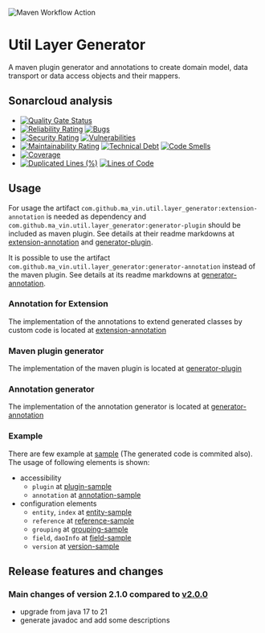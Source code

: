 ![Maven Workflow Action](https://github.com/Ma-Vin/layer-generator/actions/workflows/release.yml/badge.svg)

# Util Layer Generator

A maven plugin generator and annotations to create domain model, data transport or data access objects and their
mappers.

## Sonarcloud analysis

* [![Quality Gate Status](https://sonarcloud.io/api/project_badges/measure?branch=release%2Fv2.1.0&project=Ma-Vin_de.ma_vin.util.layerGenerator&metric=alert_status)](https://sonarcloud.io/summary/overall?id=Ma-Vin_de.ma_vin.util.layerGenerator&branch=release%2Fv2.1.0)
* [![Reliability Rating](https://sonarcloud.io/api/project_badges/measure?branch=release%2Fv2.1.0&project=Ma-Vin_de.ma_vin.util.layerGenerator&metric=reliability_rating)](https://sonarcloud.io/summary/overall?id=Ma-Vin_de.ma_vin.util.layerGenerator&branch=release%2Fv2.1.0)  [![Bugs](https://sonarcloud.io/api/project_badges/measure?branch=release%2Fv2.1.0&project=Ma-Vin_de.ma_vin.util.layerGenerator&metric=bugs)](https://sonarcloud.io/summary/overall?id=Ma-Vin_de.ma_vin.util.layerGenerator&branch=release%2Fv2.1.0)
* [![Security Rating](https://sonarcloud.io/api/project_badges/measure?branch=release%2Fv2.1.0&project=Ma-Vin_de.ma_vin.util.layerGenerator&metric=security_rating)](https://sonarcloud.io/summary/overall?id=Ma-Vin_de.ma_vin.util.layerGenerator&branch=release%2Fv2.1.0)  [![Vulnerabilities](https://sonarcloud.io/api/project_badges/measure?branch=release%2Fv2.1.0&project=Ma-Vin_de.ma_vin.util.layerGenerator&metric=vulnerabilities)](https://sonarcloud.io/summary/overall?id=Ma-Vin_de.ma_vin.util.layerGenerator&branch=release%2Fv2.1.0)
* [![Maintainability Rating](https://sonarcloud.io/api/project_badges/measure?branch=release%2Fv2.1.0&project=Ma-Vin_de.ma_vin.util.layerGenerator&metric=sqale_rating)](https://sonarcloud.io/summary/overall?id=Ma-Vin_de.ma_vin.util.layerGenerator&branch=release%2Fv2.1.0)  [![Technical Debt](https://sonarcloud.io/api/project_badges/measure?branch=release%2Fv2.1.0&project=Ma-Vin_de.ma_vin.util.layerGenerator&metric=sqale_index)](https://sonarcloud.io/summary/overall?id=Ma-Vin_de.ma_vin.util.layerGenerator&branch=release%2Fv2.1.0)  [![Code Smells](https://sonarcloud.io/api/project_badges/measure?branch=release%2Fv2.1.0&project=Ma-Vin_de.ma_vin.util.layerGenerator&metric=code_smells)](https://sonarcloud.io/summary/overall?id=Ma-Vin_de.ma_vin.util.layerGenerator&branch=release%2Fv2.1.0)
* [![Coverage](https://sonarcloud.io/api/project_badges/measure?branch=release%2Fv2.1.0&project=Ma-Vin_de.ma_vin.util.layerGenerator&metric=coverage)](https://sonarcloud.io/summary/overall?id=Ma-Vin_de.ma_vin.util.layerGenerator&branch=release%2Fv2.1.0)
* [![Duplicated Lines (%)](https://sonarcloud.io/api/project_badges/measure?branch=release%2Fv2.1.0&project=Ma-Vin_de.ma_vin.util.layerGenerator&metric=duplicated_lines_density)](https://sonarcloud.io/summary/overall?id=Ma-Vin_de.ma_vin.util.layerGenerator&branch=release%2Fv2.1.0)  [![Lines of Code](https://sonarcloud.io/api/project_badges/measure?branch=release%2Fv2.1.0&project=Ma-Vin_de.ma_vin.util.layerGenerator&metric=ncloc)](https://sonarcloud.io/summary/overall?id=Ma-Vin_de.ma_vin.util.layerGenerator&branch=release%2Fv2.1.0)

## Usage

For usage the artifact `com.github.ma_vin.util.layer_generator:extension-annotation` is needed as dependency
and `com.github.ma_vin.util.layer_generator:generator-plugin` should be included as maven plugin. See details at their
readme markdowns at [extension-annotation](extension-annotation) and [generator-plugin](./generator-plugin).

It is possible to use the artifact `com.github.ma_vin.util.layer_generator:generator-annotation` instead of the maven
plugin. See details at its readme markdowns at [generator-annotation](./generator-annotation).

### Annotation for Extension

The implementation of the annotations to extend generated classes by custom code is located
at [extension-annotation](/extension-annotation)

### Maven plugin generator

The implementation of the maven plugin is located at [generator-plugin](/generator-plugin)

### Annotation generator

The implementation of the annotation generator is located at [generator-annotation](/generator-annotation)

### Example

There are few example at [sample](./sample) (The generated code is commited also). 
The usage of following elements is shown:

* accessibility
  * `plugin` at [plugin-sample](./sample/plugin-sample)
  * `annotation` at [annotation-sample](./sample/annotation-sample)
* configuration elements
  * `entity`, `index` at [entity-sample](./sample/entity-sample)
  * `reference` at [reference-sample](./sample/reference-sample)
  * `grouping` at [grouping-sample](./sample/grouping-sample)
  * `field`, `daoInfo` at [field-sample](./sample/field-sample)
  * `version` at [version-sample](./sample/version-sample)

## Release features and changes

### Main changes of version 2.1.0 compared to [v2.0.0](https://github.com/Ma-Vin/layer-generator/releases/tag/v2.0.0)
* upgrade from java 17 to 21
* generate javadoc and add some descriptions
